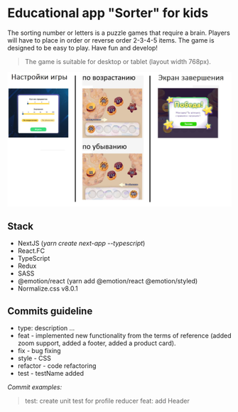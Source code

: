 # Educational app "Sorter" for kids
The sorting number or letters is a puzzle games that require a brain. Players will have to place in order or reverse order 2-3-4-5 items. The game is designed to be easy to play.
Have fun and develop!

> The game is suitable for desktop or tablet (layout width 768px).
 
 ![app example](assets/img/app_prototipe.jpg)

## Stack
- NextJS (*yarn create next-app --typescript*)
- React.FC
- TypeScript
- Redux
- SASS
- @emotion/react (yarn add @emotion/react @emotion/styled)
- Normalize.css v8.0.1

## Commits guideline
- type: description ... 
- feat - implemented new functionality from the terms of reference (added zoom support, added a footer, added a product card). 
- fix - bug fixing 
- style - CSS
- refactor - code refactoring 
- test - testName added

*Commit examples:*
> test: create unit test for profile reducer 
> feat: add Header


